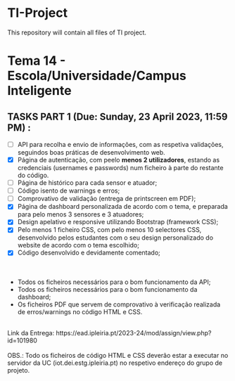 # TI-Project

This repository will contain all files of TI project.

<h1> Tema 14 - Escola/Universidade/Campus Inteligente </h1>


<h2> TASKS PART 1 (Due: Sunday, 23 April 2023, 11:59 PM) : </h2>


- [ ] API para recolha e envio de informações, com as respetiva validações, seguindos boas práticas de desenvolvimento web. <br>
- [x] Página de autenticação, com peelo **menos 2 utilizadores**, estando as credenciais (usernames e passwords) num ficheiro à parte do restante do código.<br>
- [ ] Página de histórico para cada sensor e atuador;
- [ ] Código isento de warnings e erros;<br>
- [ ] Comprovativo de validação (entrega de printscreen em PDF);
- [x] Página de dashboard personalizada de acordo com o tema, e preparada para pelo menos 3 sensores e 3 atuadores;<br>
- [x] Design apelativo e responsive utilizando Bootstrap (framework CSS);<br>
- [x] Pelo menos 1 ficheiro CSS, com pelo menos 10 selectores CSS, desenvolvido pelos estudantes com o seu design personalizado do website de acordo com o tema escolhido;<br>
- [x] Código desenvolvido e devidamente comentado;<br>
<br><br>

-  Todos os ficheiros necessários para o bom funcionamento da API;<br>
-  Todos os ficheiros necessários para o bom funcionamento da dashboard;<br>
-  Os ficheiros PDF que servem de comprovativo à verificação realizada de erros/warnings no código HTML e CSS.<br>


<br> 
Link da Entrega: https://ead.ipleiria.pt/2023-24/mod/assign/view.php?id=101980
<br> 
<br> 
OBS.: Todo os ficheiros de código HTML e CSS deverão estar a executar no servidor da UC (iot.dei.estg.ipleiria.pt) no respetivo endereço do grupo de projeto. 
<br><br>
